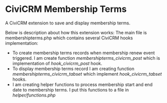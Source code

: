# CiviCRM Membership Terms

A CiviCRM extension to save and display membership terms.

Below is description about how this extension works:
The main file is membershipterms.php which contains several CiviCRM hooks implementation:
   - To create membership terms records when membership renew event triggered. I am create function _membershipterms_civicrm_post_ which is implementation of _hook_civicrm_post_ hook.
   - To display membership terms record I am creating function _membershipterms_civicrm_tabset_ which implement _hook_civicrm_tabset_ hooks.
   - I am creating helper functions to process membership start and end date to membership terms. I put this functions to a file in _helper/functions.php_

